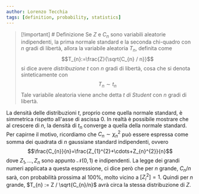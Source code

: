 ```yaml
---
author: Lorenzo Tecchia
tags: [definition, probability, statistics]
---
```

>[!important] # Definizione 
> Se $Z$ e $C_{n}$ sono variabili aleatorie indipendenti, la prima normale standard e la seconda chi-quadro con $n$ gradi di libertà, allora la variabile aleatoria $T_{n}$, definita come $$T_{n}:=\frac{Z}{\sqrt{C_{n} / n}}$$ si dice avere *distribuzione* $t$ con $n$ gradi di libertà, cosa che si denota sinteticamente con $$T_{n} \sim t_{n}$$
> Tale variabile aleatoria viene anche detta $t$ *di Student* con $n$ gradi di libertà.

La densità delle distribuzioni $t$, proprio come quella normale standard, è simmetrica rispetto all'asse di ascissa $0$. In realtà è possibile mostrare che al crescere di $n$, la densità di $t_{n}$ converge a quella della normale standard. Per capirne il motivo, ricordiamo che $C_{n} \sim \chi^{2}_{n}$ può essere espressa come somma dei quadrata di $n$ gaussiane standard indipendenti, ovvero $$\frac{C_{n}}{n}=\frac{Z_{1}^{2}+\cdots+Z_{n}^{2}}{n}$$ dove $Z_{1}, \dots, Z_{n}$ sono appunto $\mathcal{N}(0, 1)$ e indipendenti.
La legge dei grandi numeri applicata a questa espressione, ci dice però che per $n$ grande, $C_{n}/n$ sarà, con probabilità prossima al $100\%$, molto vicino a $[Z_{i}^{2}]= 1$. Quindi per $n$ grande, $T_{n} := Z / \sqrt{C_{n}/n}$ avrà circa la stessa distribuzione di $Z$.